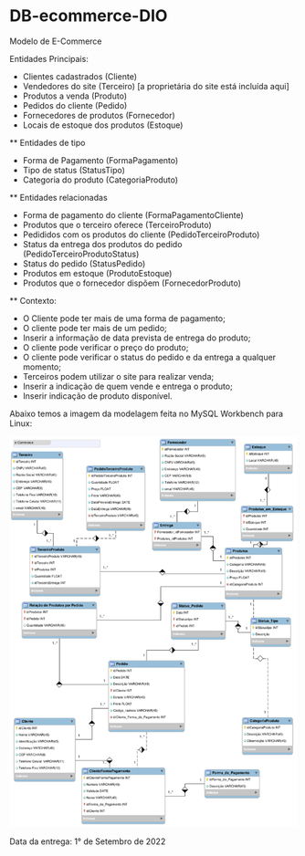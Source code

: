 # DB-ecommerce-DIO
Modelo de E-Commerce

Entidades Principais:

- Clientes cadastrados (Cliente)
- Vendedores do site (Terceiro) [a proprietária do site está incluída aqui]
- Produtos a venda (Produto)
- Pedidos do cliente (Pedido)
- Fornecedores de produtos (Fornecedor)
- Locais de estoque dos produtos (Estoque)

** Entidades de tipo

- Forma de Pagamento (FormaPagamento)
- Tipo de status (StatusTipo)
- Categoria do produto (CategoriaProduto)

** Entidades relacionadas

- Forma de pagamento do cliente (FormaPagamentoCliente)
- Produtos que o terceiro oferece (TerceiroProduto)
- Pedididos com os produtos do cliente (PedidoTerceiroProduto)
- Status da entrega dos produtos do pedido (PedidoTerceiroProdutoStatus)
- Status do pedido (StatusPedido)
- Produtos em estoque (ProdutoEstoque)
- Produtos que o fornecedor dispõem (FornecedorProduto)

** Contexto:

- O Cliente pode ter mais de uma forma de pagamento;
- O cliente pode ter mais de um pedido;
- Inserir a informação de data prevista de entrega do produto;
- O cliente pode verificar o preço do produto;
- O cliente pode verificar o status do pedido e da entrega a qualquer momento;
- Terceiros podem utilizar o site para realizar venda;
- Inserir a indicação de quem vende e entrega o produto;
- Inserir indicação de produto disponível.

Abaixo temos a imagem da modelagem feita no MySQL Workbench para Linux:

![e-commerce-refinado](https://github.com/geosidnei/DB-ecommerce-DIO/blob/main/e-commerce-refinado.png)

Data da entrega: 1° de Setembro de 2022
